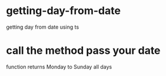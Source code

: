 # getting-day-from-date
getting day from date using ts

# call the method pass your date
function returns Monday to Sunday all days

